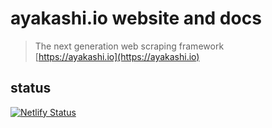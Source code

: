 # ayakashi.io website and docs

> The next generation web scraping framework  
[https://ayakashi.io](https://ayakashi.io)  

## status

[![Netlify Status](https://api.netlify.com/api/v1/badges/1cd49af1-9815-454d-b982-55d5d5e77452/deploy-status)](https://app.netlify.com/sites/ayakashi/deploys)

